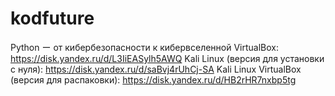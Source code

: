# kodfuture
Python ー от кибербезопасности к кибервселенной
VirtualBox: https://disk.yandex.ru/d/L3IiEASylh5AWQ
Kali Linux (версия для установки с нуля): https://disk.yandex.ru/d/saBvj4rUhCj-SA
Kali Linux VirtualBox (версия для распаковки): https://disk.yandex.ru/d/HB2rHR7nxbp5tg
